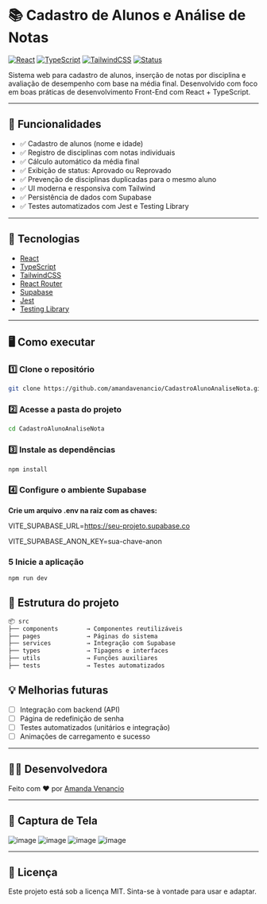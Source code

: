 # 📚 Cadastro de Alunos e Análise de Notas

[![React](https://img.shields.io/badge/React-20232A?style=for-the-badge&logo=react&logoColor=61DAFB)](https://reactjs.org/)
[![TypeScript](https://img.shields.io/badge/TypeScript-007ACC?style=for-the-badge&logo=typescript&logoColor=white)](https://www.typescriptlang.org/)
[![TailwindCSS](https://img.shields.io/badge/TailwindCSS-38B2AC?style=for-the-badge&logo=tailwind-css&logoColor=white)](https://tailwindcss.com/)
[![Status](https://img.shields.io/badge/Status-Em%20Desenvolvimento-yellow?style=for-the-badge)](#)

Sistema web para cadastro de alunos, inserção de notas por disciplina e avaliação de desempenho com base na média final. Desenvolvido com foco em boas práticas de desenvolvimento Front-End com React + TypeScript.

---

## 🚀 Funcionalidades

- ✅ Cadastro de alunos (nome e idade)
- ✅ Registro de disciplinas com notas individuais
- ✅ Cálculo automático da média final
- ✅ Exibição de status: Aprovado ou Reprovado
- ✅ Prevenção de disciplinas duplicadas para o mesmo aluno
- ✅ UI moderna e responsiva com Tailwind
- ✅ Persistência de dados com Supabase
- ✅ Testes automatizados com Jest e Testing Library

---

## 🧪 Tecnologias

- [React](https://reactjs.org/)
- [TypeScript](https://www.typescriptlang.org/)
- [TailwindCSS](https://tailwindcss.com/)
- [React Router](https://reactrouter.com/)
- [Supabase](https://supabase.com/)
- [Jest](https://jestjs.io/pt-BR/)
- [Testing Library](https://testing-library.com/)

---

## 🖥️ Como executar

### 1️⃣ **Clone o repositório**  
```bash
git clone https://github.com/amandavenancio/CadastroAlunoAnaliseNota.git
```

### 2️⃣ **Acesse a pasta do projeto**
```sh
cd CadastroAlunoAnaliseNota
```

### 3️⃣ **Instale as dependências**
```sh
npm install
```

### 4️⃣ **Configure o ambiente Supabase**
**Crie um arquivo .env na raiz com as chaves:**

VITE_SUPABASE_URL=https://seu-projeto.supabase.co

VITE_SUPABASE_ANON_KEY=sua-chave-anon

### 5 **Inicie a aplicação**
```sh
npm run dev
```
## 📁 Estrutura do projeto
```sh
📦 src
├── components        → Componentes reutilizáveis
├── pages             → Páginas do sistema
├── services          → Integração com Supabase
├── types             → Tipagens e interfaces
├── utils             → Funções auxiliares
├── tests             → Testes automatizados
```

## 💡 Melhorias futuras

- [ ] Integração com backend (API)
- [ ] Página de redefinição de senha
- [ ] Testes automatizados (unitários e integração)
- [ ] Animações de carregamento e sucesso

---

## 🙋‍♀️ Desenvolvedora

Feito com ❤️ por [Amanda Venancio](https://www.linkedin.com/in/amanda-a-venancio/)

---

## 📸 Captura de Tela

![image](https://github.com/user-attachments/assets/0f368dae-388c-4248-a162-16cdeef1c54d)
![image](https://github.com/user-attachments/assets/d59c2539-f290-4981-a0e2-c5a39f074f96)
![image](https://github.com/user-attachments/assets/80ed74ef-69fe-4fc0-9fdb-ae0710b08c7a)
![image](https://github.com/user-attachments/assets/6b0eeb99-b96d-4541-a609-251a53c4c5b2)

---

## 📝 Licença

Este projeto está sob a licença MIT. Sinta-se à vontade para usar e adaptar.
